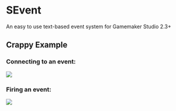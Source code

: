 # SEvent
An easy to use text-based event system for Gamemaker Studio 2.3+


## Crappy Example
### Connecting to an event:
![](https://i.imgur.com/zTO0SfE.png)
### Firing an event:
![](https://i.imgur.com/1TrWq8i.png)
